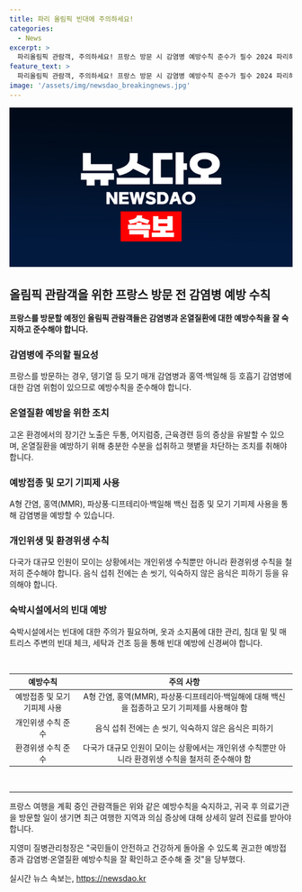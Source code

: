 ```yaml
---
title: 파리 올림픽 빈대에 주의하세요!
categories:
  - News
excerpt: >
  파리올림픽 관람객, 주의하세요! 프랑스 방문 시 감염병 예방수칙 준수가 필수 2024 파리하계올림픽을 관람하기 위해 프랑스를 방문하는 이들은 질병관리청의 주의를 받아야 합니다. 모기 매개 감염병과 온열질환에 대한 주의가 필요하며, 홍역·백일해 등 호흡기 감염병에 대한 예방접종 및 개인위생 수칙을 철저히 준수해야 합니다. 또한, 숙박시설에서는 빈대에 대한 주의가 필요하며, 귀국 후 발열이나 발진 등의 증상이 있을 시 의료기관을 즉시 방문해야 합니다. 이에 질병관리청은 예방접종과 예방수칙 잘 준수해 달라고 당부했습니다. 함께 안전하고 건강하게 여행할 수 있도록 주의 요망합니다.
feature_text: >
  파리올림픽 관람객, 주의하세요! 프랑스 방문 시 감염병 예방수칙 준수가 필수 2024 파리하계올림픽을 관람하기 위해 프랑스를 방문하는 이들은 질병관리청의 주의를 받아야 합니다. 모기 매개 감염병과 온열질환에 대한 주의가 필요하며, 홍역·백일해 등 호흡기 감염병에 대한 예방접종 및 개인위생 수칙을 철저히 준수해야 합니다. 또한, 숙박시설에서는 빈대에 대한 주의가 필요하며, 귀국 후 발열이나 발진 등의 증상이 있을 시 의료기관을 즉시 방문해야 합니다. 이에 질병관리청은 예방접종과 예방수칙 잘 준수해 달라고 당부했습니다. 함께 안전하고 건강하게 여행할 수 있도록 주의 요망합니다.
image: '/assets/img/newsdao_breakingnews.jpg'
---
```


<p><img src="/assets/img/newsdao_breakingnews.jpg" alt="implanttips 속보" /></p>

<h2 data-ke-size="size26">올림픽 관람객을 위한 프랑스 방문 전 감염병 예방 수칙</h2>

<p data-ke-size="size16"><b>프랑스를 방문할 예정인 올림픽 관람객들은 감염병과 온열질환에 대한 예방수칙을 잘 숙지하고 준수해야 합니다.</b></p>

<h3 data-ke-size="size24">감염병에 주의할 필요성</h3>

<p data-ke-size="size16">프랑스를 방문하는 경우, 뎅기열 등 모기 매개 감염병과 홍역·백일해 등 호흡기 감염병에 대한 감염 위험이 있으므로 예방수칙을 준수해야 합니다.</p>

<h3 data-ke-size="size24">온열질환 예방을 위한 조치</h3>

<p data-ke-size="size16">고온 환경에서의 장기간 노출은 두통, 어지럼증, 근육경련 등의 증상을 유발할 수 있으며, 온열질환을 예방하기 위해 충분한 수분을 섭취하고 햇볕을 차단하는 조치를 취해야 합니다.</p>

<h3 data-ke-size="size24">예방접종 및 모기 기피제 사용</h3>

<p data-ke-size="size16">A형 간염, 홍역(MMR), 파상풍·디프테리아·백일해 백신 접종 및 모기 기피제 사용을 통해 감염병을 예방할 수 있습니다.</p>

<h3 data-ke-size="size24">개인위생 및 환경위생 수칙</h3>

<p data-ke-size="size16">다국가 대규모 인원이 모이는 상황에서는 개인위생 수칙뿐만 아니라 환경위생 수칙을 철저히 준수해야 합니다. 음식 섭취 전에는 손 씻기, 익숙하지 않은 음식은 피하기 등을 유의해야 합니다.</p>

<h3 data-ke-size="size24">숙박시설에서의 빈대 예방</h3>

<p data-ke-size="size16">숙박시설에서는 빈대에 대한 주의가 필요하며, 옷과 소지품에 대한 관리, 침대 밑 및 매트리스 주변의 빈대 체크, 세탁과 건조 등을 통해 빈대 예방에 신경써야 합니다.</p>

<p data-ke-size="size16">&nbsp;</p>

<table>
    <thead>
        <tr>
            <th scope="col">예방수칙</th>
            <th scope="col">주의 사항</th>
        </tr>
    </thead>
    <tbody>
        <tr>
            <td style="text-align: center;">예방접종 및 모기 기피제 사용</td>
            <td style="text-align: center;">A형 간염, 홍역(MMR), 파상풍·디프테리아·백일해에 대해 백신을 접종하고 모기 기피제를 사용해야 함</td>
        </tr>
        <tr>
            <td style="text-align: center;">개인위생 수칙 준수</td>
            <td style="text-align: center;">음식 섭취 전에는 손 씻기, 익숙하지 않은 음식은 피하기</td>
        </tr>
        <tr>
            <td style="text-align: center;">환경위생 수칙 준수</td>
            <td style="text-align: center;">다국가 대규모 인원이 모이는 상황에서는 개인위생 수칙뿐만 아니라 환경위생 수칙을 철저히 준수해야 함</td>
        </tr>
    </tbody>
</table>

<p data-ke-size="size16">&nbsp;</p>

<hr>

<p data-ke-size="size16">프랑스 여행을 계획 중인 관람객들은 위와 같은 예방수칙을 숙지하고, 귀국 후 의료기관을 방문할 일이 생기면 최근 여행한 지역과 의심 증상에 대해 상세히 알려 진료를 받아야 합니다.</p>

<p data-ke-size="size16">지영미 질병관리청장은 "국민들이 안전하고 건강하게 돌아올 수 있도록 권고한 예방접종과 감염병·온열질환 예방수칙을 잘 확인하고 준수해 줄 것"을 당부했다.</p>
실시간 뉴스 속보는, <a href="https://newsdao.kr" rel="dofollow">https://newsdao.kr</a>


